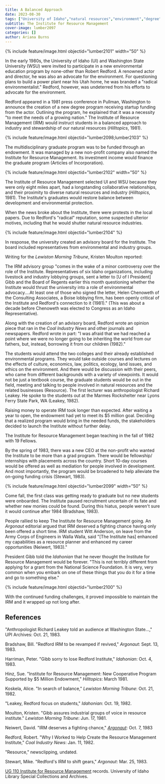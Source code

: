 ```yaml
---
title: A Balanced Approach
date: 2023-08-30
tags: ["University of Idaho","natural resources","environment","degree"]
subtitle: The Institute for Resource Management
cover-image: lumber2097
categories: []
author: Ariana Burns
---
```


{% include feature/image.html objectid="lumber2101" width="50" %}

In the early 1980s, the University of Idaho (UI) and Washington State University (WSU) were invited to participate in a new environmental education program by none-other than Robert Redford. A renowned actor and director, he was also an advocate for the environment. For questioning plans to build a power plant near his Utah home, he was branded a "radical environmentalist." Redford, however, was undeterred from his efforts to advocate for the environment.


Redford appeared in a 1981 press conference in Pullman, Washington to announce the creation of a new degree program receiving startup funding from the actor. Outlining the program, he explained that it was a necessity "to meet the needs of a growing nation." The Institute of Resource Management (IRM) would instruct students in a balanced approach to industry and stewardship of our natural resources (*Hilltopics*, 1981).

{% include feature/image.html objectid="lumber2098;lumber2103" %}

The multidisciplinary graduate program was to be funded through an endowment. It was managed by a new non-profit company also named the Institute for Resource Management. Its investment income would finance the graduate program (Articles of Incorporation). 

{% include feature/image.html objectid="lumber2102" width="50" %}

The Institute of Resource Management selected UI and WSU because they were only eight miles apart, had a longstanding collaborative relationships, and their proximity to diverse natural resources and industry (*Hilltopics*, 1981). The Institute's graduates would restore balance between development and environmental protection.

When the news broke about the Institute, there were protests in the local papers. Due to Redford's "radical" reputation, some suspected ulterior motives, including that he would shutter natural resource industries. 

{% include feature/image.html objectid="lumber2104" %}

In response, the university created an advisory board for the Institute. The board included representatives from environmental and industry groups. 

Writing for the *Lewiston Morning Tribune*, Kristen Moulton reported: 

The IRM advisory group "comes in the wake of a minor controversy over the role of the Institute. Representatives of six Idaho organizations, including livestock and industry lobbying groups, sent a letter to [U of I President] Gibb and the Board of Regents earlier this month questioning whether the Institute would thrust the university into a role of environmental advocacy....At least one of those who signed the letter, Helen Chenoweth of the Consulting Associates, a Boise lobbying firm, has been openly critical of the Institute and Redford's connection to it (1981)." (This was about a decade before Chenoweth was elected to Congress as an Idaho Representative).

Along with the creation of an advisory board, Redford wrote an opinion piece that ran in the *Coal Industry News* and other journals and newspapers. Redford wrote in part: "I was afraid that we had reached a point where we were no longer going to be inheriting the world from our fathers, but, instead, borrowing it from our children (1982)." 

The students would attend the two colleges and their already established environmental programs. They would take outside courses and lectures on the effects of culture, economics, law, politics, ecology, land issues, and ethics on the environment. And there would be discussion with their peers, who came from different backgrounds with a variety of viewpoints. It would not be just a textbook course, the graduate students would be out in the field, meeting and talking to people involved in natural resources and the related businesses (Resource). The first lecturer was anthropologist Richard Leakey. He spoke to the students out at the Marmes Rockshelter near Lyons Ferry State Park, WA (Leakey, 1982).

Raising money to operate IRM took longer than expected. After waiting a year to open, the endowment had yet to meet its $5 million goal. Deciding that a realized program would bring in the needed funds, the stakeholders decided to launch the Institute without further delay.

The Institute for Resource Management began teaching in the fall of 1982 with 19 Fellows. 

By the spring of 1983, there was a new CEO at the non-profit who wanted the Institute to be more than a grad program. There would be fellowship/ internships with placements across the country. Short 10-day courses would be offered as well as mediation for people involved in development. And most importantly, the program would be broadened to help alleviate the on-going funding crisis (Stewart, 1983).

{% include feature/image.html objectid="lumber2099" width="50" %}

Come fall, the first class was getting ready to graduate but no new students were onboarded. The Institute paused recruitment uncertain of its fate and whether new monies could be found. During this hiatus, people weren't sure it would continue after 1984 (Bradshaw, 1983). 

People rallied to keep The Institute for Resource Management going. An *Argonaut* editorial argued that IRM deserved a fighting chance having only been offered a short time. IRM student Witt Anderson, on leave from the Army Corps of Engineers in Walla Walla, said "[The Institute has] enhanced my capabilities as a resource planner and enhanced my career opportunities (Neiwert, 1983)." 

President Gibb told the *Idahonian* that he never thought the Institute for Resource Management would be forever. "This is not terribly different from applying for a grant from the National Science Foundation. It is very, very common when you embark on one of these things that you do it for a time and go to something else."

{% include feature/image.html objectid="lumber2100" %}

With the continued funding challenges, it proved impossible to maintain the IRM and it wrapped up not long after. 

## References

"Anthropologist Richard Leakey told an audience at Washington State...," UPI Archives: Oct. 21, 1983. 

Bradshaw, Bill. "Redford IRM to be revamped if revived," *Argonaut*: Sept. 13, 1983.

Harriman, Peter.  "Gibb sorry to lose Redford Institute," *Idahonian*: Oct. 4, 1983.

Hinz, Sue. "Institute for Resource Management: New Cooperative Program Supported by $5 Million Endowment," *Hilltopics*: March 1981.

Koskela, Alice. "In search of balance," *Lewiston Morning Tribune*: Oct. 21, 1982.

"Leakey, Redford focus on students," *Idahonian*: Oct. 19, 1982.

Moulton, Kristen. "Gibb assures industrial groups of voice in resource institute." *Lewiston Morning Tribune*: Jun. 17, 1981.

Neiwert, David.  "IRM deserves a fighting chance," [*Argonaut*](https://www.lib.uidaho.edu/digital/argonaut/): Oct. 7, 1983

Redford, Robert. "Why I Worked to Help Create the Resource Management Institute," *Coal Industry News*: Jan. 11, 1982.

"Resource," newsclipping, undated.

Stewart, Mike. "Redford's IRM to shift gears," *Argonaut*: Mar. 25, 1983.

[UG 110 Institute for Resource Management](https://archiveswest.orbiscascade.org/ark:80444/xv732885) records. University of Idaho Library Special Collections and Archives.
